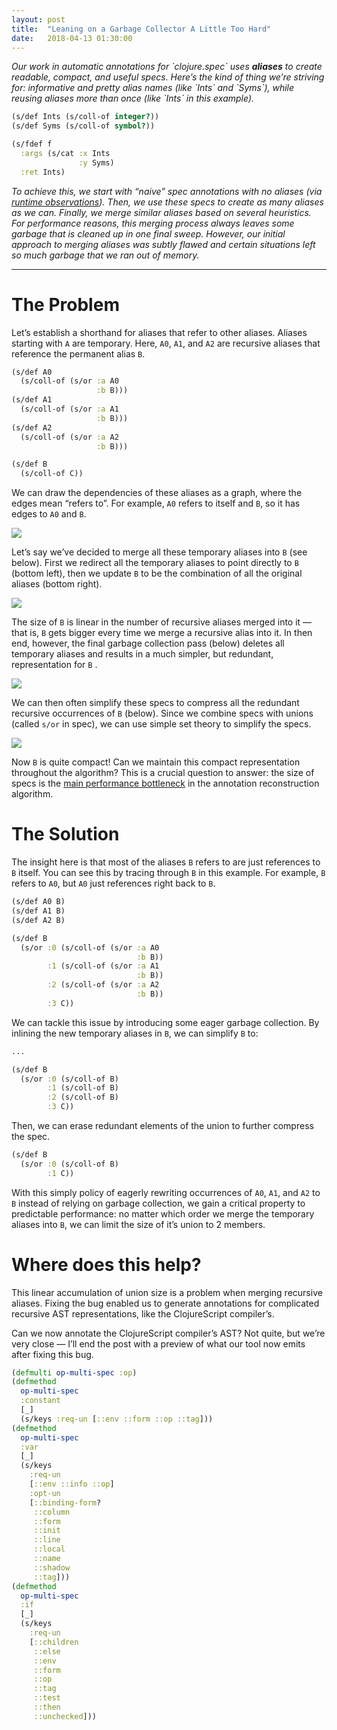 ```yaml
---
layout: post
title:  "Leaning on a Garbage Collector A Little Too Hard"
date:   2018-04-13 01:30:00
---
```


<i>
Our work in automatic annotations for `clojure.spec` uses
<b>aliases</b> to create readable, compact, and useful specs.
Here’s the kind of thing we’re striving for:
informative and pretty alias names (like `Ints` and `Syms`), while reusing aliases 
more than once (like `Ints` in this example).
</i>

```clojure
(s/def Ints (s/coll-of integer?))
(s/def Syms (s/coll-of symbol?))

(s/fdef f
  :args (s/cat :x Ints
               :y Syms)
  :ret Ints)
```

<i>
To achieve this, we start with “naive”
spec annotations with no aliases (via <a href="/2016/08/13/runtime-infer-basics.html">runtime observations</a>).
Then, we use these specs to create as many aliases as we can.
Finally, we merge similar aliases based on several heuristics.
</i>

<i>
For performance reasons,
this merging process always leaves some garbage that is cleaned up in one final sweep.
However, our initial approach to merging aliases was subtly flawed and certain
situations left so much garbage that we ran out of memory.
</i>

<hr />

# The Problem

<!--
The algorithm works in several passes, with a final garbage collection phase
to delete trivial aliases. This avoids the need to eagerly traverse the entire
aliases environment every time we merge two aliases. However, the strategy
to merge aliases was subtly flawed. It significantly degraded the performance
of intermediate passes, but all traces of the flawed strategy was cleaned away
by the garbage collection. Many benchmarks ran fine, but our biggest benchmark
&mdash; generating specs for the ClojureScript compiler &mdash; seemed to run
forever, and eventually ran out of memory.
-->

Let’s establish a shorthand for aliases that refer to other
aliases. Aliases starting with `A` are temporary. Here, `A0`, `A1`,
and `A2` are recursive aliases that reference the permanent alias `B`.

```clojure
(s/def A0
  (s/coll-of (s/or :a A0
                   :b B)))
(s/def A1
  (s/coll-of (s/or :a A1
                   :b B)))
(s/def A2
  (s/coll-of (s/or :a A2
                   :b B)))

(s/def B
  (s/coll-of C))
```

We can draw the dependencies of these aliases as a graph, where the edges
mean “refers to”. For example, `A0` refers to itself and `B`, so it
has edges to `A0` and `B`.

<img src="{{ site.url }}/images/garbage-collection/garbage-collection.001.jpeg"/>

Let’s say we’ve decided to merge all these temporary aliases into `B` (see below).
First we redirect all the temporary aliases to point directly to `B` (bottom left),
then we update `B` to be the combination of all the original aliases (bottom right).

<img src="{{ site.url }}/images/garbage-collection/garbage-collection.002.jpeg"/>

The size of `B` is linear in the number of recursive aliases merged into it &mdash;
that is, `B` gets bigger every time we merge a recursive alias into it.
In then end, however, the final garbage collection pass (below) deletes all temporary aliases and results
in a much simpler, but redundant, representation for `B` .

<img src="{{ site.url }}/images/garbage-collection/garbage-collection.003.jpeg"/>

We can then often simplify these specs to compress all the redundant recursive
occurrences of `B` (below). Since we combine specs with unions (called `s/or` in spec), we can use
simple set theory to simplify the specs.

<img src="{{ site.url }}/images/garbage-collection/garbage-collection.004.jpeg"/>

Now `B` is quite compact! Can we maintain this compact representation throughout the algorithm?
This is a crucial question to answer:
the size of specs is the <a href="/2018/04/04/automatic-annotations-quals.html">main performance bottleneck</a>
in the annotation reconstruction algorithm.

# The Solution

The insight here is that most of the aliases `B` refers to are just
references to `B` itself. You can see this by tracing through `B` in this
example. For example, `B` refers to `A0`, but `A0` just references right back to `B`.

```clojure
(s/def A0 B)
(s/def A1 B)
(s/def A2 B)

(s/def B
  (s/or :0 (s/coll-of (s/or :a A0
                            :b B))
        :1 (s/coll-of (s/or :a A1
                            :b B))
        :2 (s/coll-of (s/or :a A2
                            :b B))
        :3 C))
```

We can tackle this issue by introducing some eager garbage collection.
By inlining the new temporary aliases in `B`, we can simplify `B`
to:

```clojure
...

(s/def B
  (s/or :0 (s/coll-of B)
        :1 (s/coll-of B)
        :2 (s/coll-of B)
        :3 C))
```

Then, we can erase redundant elements of the union to further compress
the spec.

```clojure
(s/def B
  (s/or :0 (s/coll-of B)
        :1 C))
```

With this simply policy of eagerly rewriting occurrences of `A0`, `A1`,
and `A2` to `B` instead of relying on garbage collection,
we gain a critical property to predictable performance:
no matter which order we merge the temporary aliases
into `B`, we can limit the size of it’s union to 2 members.

# Where does this help?

This linear accumulation of union size is a problem when merging
recursive aliases. Fixing the bug enabled us to generate annotations for complicated
recursive AST representations, like the ClojureScript compiler’s.

Can we now annotate the ClojureScript compiler’s AST? Not quite, but
we’re very close &mdash; I’ll end the post with a preview of what our tool
now emits after fixing this bug.

```clojure
(defmulti op-multi-spec :op)
(defmethod
  op-multi-spec
  :constant
  [_]
  (s/keys :req-un [::env ::form ::op ::tag]))
(defmethod
  op-multi-spec
  :var
  [_]
  (s/keys
    :req-un
    [::env ::info ::op]
    :opt-un
    [::binding-form?
     ::column
     ::form
     ::init
     ::line
     ::local
     ::name
     ::shadow
     ::tag]))
(defmethod
  op-multi-spec
  :if
  [_]
  (s/keys
    :req-un
    [::children
     ::else
     ::env
     ::form
     ::op
     ::tag
     ::test
     ::then
     ::unchecked]))
```
